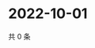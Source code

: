 # 2022-10-01

共 0 条

<!-- BEGIN WEIBO -->
<!-- 最后更新时间 Sat Oct 01 2022 18:01:57 GMT+0800 (China Standard Time) -->

<!-- END WEIBO -->
